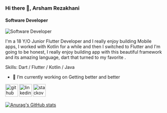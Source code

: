 ### Hi there 👋, Arsham Rezakhani
#### Software Developer
![Software Developer](https://media.istockphoto.com/id/1470350413/vector/software-developer-working-with-computers.jpg?s=612x612&w=0&k=20&c=rMDiFqhfe3PUzikjGeCuSl-x4YlXFCcnM_psO4MlOU0=)

I'm a 18 Y/O Junior Flutter Developer and I really enjoy building Mobile apps, I worked with Kotlin for a while and then I switched to Flutter and I'm going to be honest, I really enjoy building app with this beautiful framework and its amazing language, dart that turned to my favorite .

Skills: Dart / Flutter / Kotlin / Java

- 🔭 I’m currently working on Getting better and better  


[<img src='https://cdn.jsdelivr.net/npm/simple-icons@3.0.1/icons/github.svg' alt='github' height='40'>](https://github.com/Arshxm)  [<img src='https://cdn.jsdelivr.net/npm/simple-icons@3.0.1/icons/linkedin.svg' alt='linkedin' height='40'>](https://www.linkedin.com/in/www.linkedin.com/in/arsham-rezakhani/)  [<img src='https://cdn.jsdelivr.net/npm/simple-icons@3.0.1/icons/stackoverflow.svg' alt='stackoverflow' height='40'>](https://stackoverflow.com/users/user:18367582)  



[![Anurag's GitHub stats](https://github-readme-stats.vercel.app/api?username=Arshxm)](https://github.com/anuraghazra/github-readme-stats)


